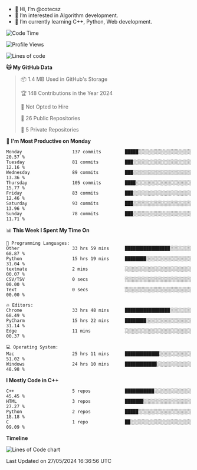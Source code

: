 - 👋 Hi, I’m @cotecsz
- 👀 I’m interested in Algorithm development.
- 🌱 I’m currently learning C++, Python, Web development.

<!---
cotecsz/cotecsz is a ✨ special ✨ repository because its `README.md` (this file) appears on your GitHub profile.
You can click the Preview link to take a look at your changes.
--->

<!--START_SECTION:waka-->
![Code Time](http://img.shields.io/badge/Code%20Time-1%2C079%20hrs%2059%20mins-blue)

![Profile Views](http://img.shields.io/badge/Profile%20Views-0-blue)

![Lines of code](https://img.shields.io/badge/From%20Hello%20World%20I%27ve%20Written-1.2%20million%20lines%20of%20code-blue)

**🐱 My GitHub Data** 

> 📦 1.4 MB Used in GitHub's Storage 
 > 
> 🏆 148 Contributions in the Year 2024
 > 
> 🚫 Not Opted to Hire
 > 
> 📜 26 Public Repositories 
 > 
> 🔑 5 Private Repositories 
 > 
📅 **I'm Most Productive on Monday** 

```text
Monday                   137 commits         █████░░░░░░░░░░░░░░░░░░░░   20.57 % 
Tuesday                  81 commits          ███░░░░░░░░░░░░░░░░░░░░░░   12.16 % 
Wednesday                89 commits          ███░░░░░░░░░░░░░░░░░░░░░░   13.36 % 
Thursday                 105 commits         ████░░░░░░░░░░░░░░░░░░░░░   15.77 % 
Friday                   83 commits          ███░░░░░░░░░░░░░░░░░░░░░░   12.46 % 
Saturday                 93 commits          ███░░░░░░░░░░░░░░░░░░░░░░   13.96 % 
Sunday                   78 commits          ███░░░░░░░░░░░░░░░░░░░░░░   11.71 % 
```


📊 **This Week I Spent My Time On** 

```text
💬 Programming Languages: 
Other                    33 hrs 59 mins      █████████████████░░░░░░░░   68.87 % 
Python                   15 hrs 19 mins      ████████░░░░░░░░░░░░░░░░░   31.04 % 
textmate                 2 mins              ░░░░░░░░░░░░░░░░░░░░░░░░░   00.07 % 
CSV/TSV                  0 secs              ░░░░░░░░░░░░░░░░░░░░░░░░░   00.00 % 
Text                     0 secs              ░░░░░░░░░░░░░░░░░░░░░░░░░   00.00 % 

🔥 Editors: 
Chrome                   33 hrs 48 mins      █████████████████░░░░░░░░   68.49 % 
PyCharm                  15 hrs 22 mins      ████████░░░░░░░░░░░░░░░░░   31.14 % 
Edge                     11 mins             ░░░░░░░░░░░░░░░░░░░░░░░░░   00.37 % 

💻 Operating System: 
Mac                      25 hrs 11 mins      █████████████░░░░░░░░░░░░   51.02 % 
Windows                  24 hrs 10 mins      ████████████░░░░░░░░░░░░░   48.98 % 
```

**I Mostly Code in C++** 

```text
C++                      5 repos             ███████████░░░░░░░░░░░░░░   45.45 % 
HTML                     3 repos             ███████░░░░░░░░░░░░░░░░░░   27.27 % 
Python                   2 repos             █████░░░░░░░░░░░░░░░░░░░░   18.18 % 
C                        1 repo              ██░░░░░░░░░░░░░░░░░░░░░░░   09.09 % 
```



**Timeline**

![Lines of Code chart](https://raw.githubusercontent.com/cotecsz/cotecsz/master/assets/bar_graph.png)


 Last Updated on 27/05/2024 16:36:56 UTC
<!--END_SECTION:waka-->
